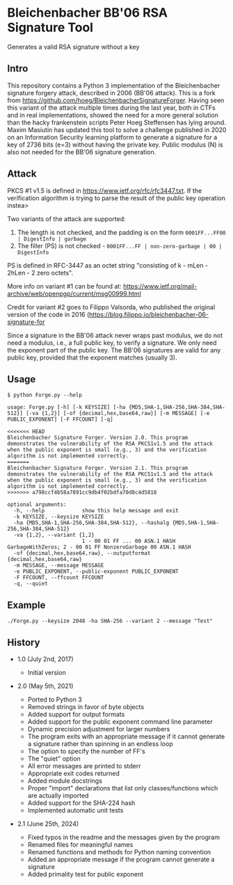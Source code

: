 # Bleichenbacher BB'06 RSA Signature Tool

Generates a valid RSA signature without a key

## Intro

This repository contains a Python 3 implementation of the Bleichenbacher signature forgery attack, described in 2006 (BB'06 attack). This is a fork from <https://github.com/hoeg/BleichenbacherSignatureForger>. Having seen this variant of the attack multiple times during the last year, both in CTFs and in real implementations, showed the need for a more general solution than the hacky frankenstein scripts Peter Hoeg Steffensen has lying around. Maxim Masiutin has updated this tool to solve a challenge published in 2020 on an Information Security learning platform to generate a signature for a key of 2736 bits (e=3) without having the private key. Public modulus (N) is also not needed for the BB'06 signature generation.

## Attack

PKCS #1 v1.5 is defined in <https://www.ietf.org/rfc/rfc3447.txt>. If the verification algorithm is trying to parse the result of the public key operation instea>

Two variants of the attack are supported:

1. The length is not checked, and the padding is on the form ``0001FF...FF00 | DigestInfo | garbage``
2. The filler (PS) is not checked - ``0001FF...FF | non-zero-garbage | 00 | DigestInfo``

PS is defined in RFC-3447 as an octet string "consisting of k - mLen - 2hLen - 2 zero octets".

More info on variant #1 can be found at: <https://www.ietf.org/mail-archive/web/openpgp/current/msg00999.html>

Credit for variant #2 goes to Filippo Valsorda, who published the original version of the code in 2016 (<https://blog.filippo.io/bleichenbacher-06-signature-for>

Since a signature in the BB'06 attack never wraps past modulus, we do not need a modulus, i.e., a full public key, to verify a signature. We only need the exponent part of the public key. The BB'06 signatures are valid for any public key, provided that the exponent matches (usually 3).
## Usage

```
$ python Forge.py --help

usage: Forge.py [-h] [-k KEYSIZE] [-ha {MD5,SHA-1,SHA-256,SHA-384,SHA-512}] [-va {1,2}] [-of {decimal,hex,base64,raw}] [-m MESSAGE] [-e PUBLIC_EXPONENT] [-F FFCOUNT] [-q]

<<<<<<< HEAD
Bleichenbacher Signature Forger. Version 2.0. This program demonstrates the vulnerability of the RSA PKCS1v1.5 and the attack when the public exponent is small (e.g., 3) and the verification algorithm is not implemented correctly.
=======
Bleichenbacher Signature Forger. Version 2.1. This program demonstrates the vulnerability of the RSA PKCS1v1.5 and the attack when the public exponent is small (e.g., 3) and the verification algorithm is not implemented correctly.
>>>>>>> a798ccf4b58a7891cc9db4f02bdfa70d8c4d5818

optional arguments:
  -h, --help            show this help message and exit
  -k KEYSIZE, --keysize KEYSIZE
  -ha {MD5,SHA-1,SHA-256,SHA-384,SHA-512}, --hashalg {MD5,SHA-1,SHA-256,SHA-384,SHA-512}
  -va {1,2}, --variant {1,2}
                        1 - 00 01 FF ... 00 ASN.1 HASH GarbageWithZeros; 2 - 00 01 FF NonzeroGarbage 00 ASN.1 HASH
  -of {decimal,hex,base64,raw}, --outputformat {decimal,hex,base64,raw}
  -m MESSAGE, --message MESSAGE
  -e PUBLIC_EXPONENT, --public-exponent PUBLIC_EXPONENT
  -F FFCOUNT, --ffcount FFCOUNT
  -q, --quiet
```
## Example
```
./Forge.py --keysize 2048 -ha SHA-256 --variant 2 --message "Test"
```

## History

- 1.0 (July 2nd, 2017)
  - Initial version

- 2.0 (May 5th, 2021)
  - Ported to Python 3
  - Removed strings in favor of byte objects
  - Added support for output formats
  - Added support for the public exponent command line parameter
  - Dynamic precision adjustment for larger numbers
  - The program exits with an appropriate message if it cannot generate a signature rather than spinning in an endless loop
  - The option to specify the number of FF's
  - The "quiet" option
  - All error messages are printed to stderr
  - Appropriate exit codes returned
  - Added module docstrings
  - Proper "import" declarations that list only classes/functions which are actually imported
  - Added support for the SHA-224 hash
  - Implemented automatic unit tests

- 2.1 (June 25th, 2024)
  - Fixed typos in the readme and the messages given by the program
  - Renamed files for meaningful names
  - Renamed functions and methods for Python naming convention
  - Added an appropriate message if the program cannot generate a signature
  - Added primality test for public exponent


